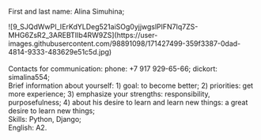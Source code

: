 First and last name: Alina Simuhina;<br>
<div class="col-md-9 p-2">
![9_SJQdWwPI_IErKdYLDeg521aiSOg0yjjwgslPlFN7Iq7ZS-MHG6ZsR2_3AREBTIIb4RW9ZS](https://user-images.githubusercontent.com/98891098/171427499-359f3387-0dad-4814-9333-483629e51c5d.jpg)
</div>
<br>
Contacts for communication: phone: +7 917 929-65-66; dickort: simalina554;<br>
Brief information about yourself: 1) goal: to become better; 2) priorities: get more experience; 3) emphasize your strengths: responsibility, purposefulness; 4) about his desire to learn and learn new things: a great desire to learn new things;<br>
Skills: Python, Django;<br>
English: A2.

